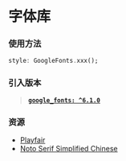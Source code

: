# 字体库

### 使用方法

```dart
style: GoogleFonts.xxx();
```

### 引入版本

> [**`google_fonts: ^6.1.0`**](https://fonts.google.com)

### 资源

- [Playfair](https://fonts.google.com/specimen/Playfair?query=Playfair+)
- [Noto Serif Simplified Chinese](https://fonts.google.com/noto/specimen/Noto+Serif+SC?preview.text=%E4%B8%AD%E6%96%87%E6%B5%8B%E8%AF%95&subset=chinese-simplified&noto.script=Hans)
